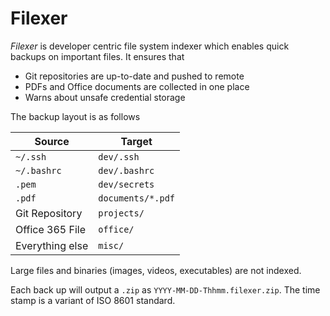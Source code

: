 # Filexer

_Filexer_ is developer centric file system indexer which enables quick backups on important files.
It ensures that

- Git repositories are up-to-date and pushed to remote
- PDFs and Office documents are collected in one place
- Warns about unsafe credential storage

The backup layout is as follows

| Source | Target |
| ------ | ------ |
| `~/.ssh` | `dev/.ssh` |
| `~/.bashrc` | `dev/.bashrc` |
| `.pem`| `dev/secrets` |
| `.pdf` | `documents/*.pdf` |
| Git Repository | `projects/`
| Office 365 File | `office/` |
| Everything else | `misc/` |


Large files and binaries (images, videos, executables) are not indexed.

Each back up will output a `.zip` as `YYYY-MM-DD-Thhmm.filexer.zip`. The time stamp is a variant of ISO 8601 standard.
